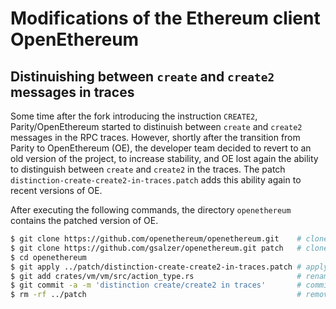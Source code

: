 # Modifications of the Ethereum client OpenEthereum

## Distinuishing between `create` and `create2` messages in traces

Some time after the fork introducing the instruction `CREATE2`, Parity/OpenEthereum started to distinuish between `create` and `create2` messages in the RPC traces. However, shortly after the transition from Parity to OpenEthereum (OE), the developer team decided to revert to an old version of the project, to increase stability, and OE lost again the ability to distinguish between `create` and `create2` in the traces. The patch `distinction-create-create2-in-traces.patch` adds this ability again to recent versions of OE.

After executing the following commands, the directory `openethereum` contains the patched version of OE.

```bash
$ git clone https://github.com/openethereum/openethereum.git    # clone OE
$ git clone https://github.com/gsalzer/openethereum.git patch   # clone patch
$ cd openethereum
$ git apply ../patch/distinction-create-create2-in-traces.patch # apply patch
$ git add crates/vm/vm/src/action_type.rs                       # renamed from call_type.rs
$ git commit -a -m 'distinction create/create2 in traces'       # commit changes
$ rm -rf ../patch                                               # remove patch
```
